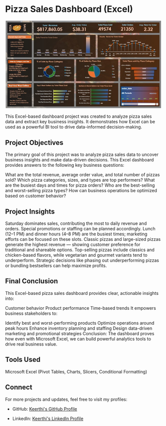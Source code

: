 # Pizza Sales Dashboard (Excel)
![Dashboard](./dashboard.jpg)

This Excel-based dashboard project was created to analyze pizza sales data and extract key business insights. It demonstrates how Excel can be used as a powerful BI tool to drive data-informed decision-making.

## Project Objectives
The primary goal of this project was to analyze pizza sales data to uncover business insights and make data-driven decisions. This Excel dashboard provides answers to the following key business questions:

What are the total revenue, average order value, and total number of pizzas sold?
Which pizza categories, sizes, and types are top performers?
What are the busiest days and times for pizza orders?
Who are the best-selling and worst-selling pizza types?
How can business operations be optimized based on customer behavior?

## Project Insights
Saturday dominates sales, contributing the most to daily revenue and orders. Special promotions or staffing can be planned accordingly.
Lunch (12–1 PM) and dinner hours (4–8 PM) are the busiest times; marketing efforts can be focused on these slots.
Classic pizzas and large-sized pizzas generate the highest revenue — showing customer preference for traditional and shareable options.
Top-selling pizzas include classics and chicken-based flavors, while vegetarian and gourmet variants tend to underperform.
Strategic decisions like phasing out underperforming pizzas or bundling bestsellers can help maximize profits.

## Final Conclusion
This Excel-based pizza sales dashboard provides clear, actionable insights into:

Customer behavior
Product performance
Time-based trends
It empowers business stakeholders to:

Identify best and worst-performing products
Optimize operations around peak hours
Enhance inventory planning and staffing
Design data-driven marketing and promotional strategies
Conclusion: The dashboard proves how even with Microsoft Excel, we can build powerful analytics tools to drive real business value.

## Tools Used
Microsoft Excel (Pivot Tables, Charts, Slicers, Conditional Formatting)

## Connect
For more projects and updates, feel free to visit my profiles:

- GitHub: [Keerthi's GitHub Profile](https://github.com/Keerthikadiyala91)  

- LinkedIn: [Keerthi's LinkedIn Profile](https://www.linkedin.com/in/keerthi-k-47868154/)
